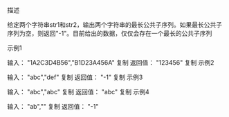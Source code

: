 描述

给定两个字符串str1和str2，输出两个字符串的最长公共子序列。如果最长公共子序列为空，则返回"-1"。目前给出的数据，仅仅会存在一个最长的公共子序列

示例1

输入：
"1A2C3D4B56","B1D23A456A"
复制
返回值：
"123456"
复制
示例2

输入：
"abc","def"
复制
返回值：
"-1"
复制
示例3

输入：
"abc","abc"
复制
返回值：
"abc"
复制
示例4

输入：
"ab",""
复制
返回值：
"-1"